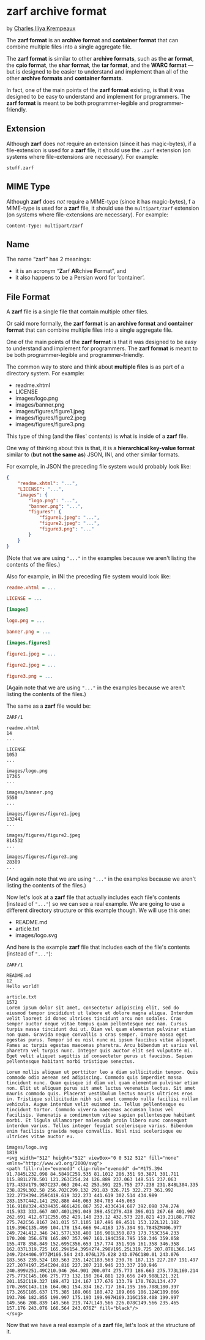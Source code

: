 # zarf archive format
by [Charles Iliya Krempeaux](http://changelog.ca/)

The **zarf format** is an **archive format** and **container format** that can combine multiple files into a single aggregate file.

The **zarf format** is similar to other **archive formats**, such as the  **ar format**, the **cpio format**, the **shar format**, the **tar format**, and the **WARC format** — but is designed to be easier to understand and implement than all of the other **archive formats** and **container formats**.

In fact, one of the main points of the  **zarf format** existing, is that it was designed to be easy to understand and implement for programmers.
The **zarf format** is meant to be both programmer-legible and programmer-friendly.

## Extension

Although **zarf** does _not_ require an extension (since it has magic-bytes), if a file-extension is used for a **zarf** file, it should use the `.zarf` extension (on systems where file-extensions are necessary).
For example:

`stuff.zarf`

## MIME Type

Although **zarf** does _not_ require a MIME-type (since it has magic-bytes), f a MIME-type is used for a **zarf** file, it should use the `multipart/zarf` extension (on systems where file-extensions are necessary).
For example:

```
Content-Type: multipart/zarf
```

## Name

The name “zarf” has 2 meanings:

* it is an acronym “**Z**arf **AR**chive **F**ormat”, and
* it also happens to be a Persian word for ‘container’.

## File Format

A **zarf** file is a single file that contain multiple other files.

Or said more formally, the **zarf format** is an **archive format** and **container format** that can combine multiple files into a single aggregate file.

One of the main points of the  **zarf format** is that it was designed to be easy to understand and implement for programmers.
The **zarf format** is meant to be both programmer-legible and programmer-friendly.

The common way to store and think about **multiple files** is as part of a directory system.
For example:

* readme.xhtml
* LICENSE
* images/logo.png
* images/banner.png
* images/figures/figure1.jpeg
* images/figures/figure2.jpeg
* images/figures/figure3.png

This type of thing (and the files' contents) is what is inside of a **zarf** file.

One way of thinking about this is that, it is a **hierarchical key-value format** similar to (**but not the same as**) JSON, INI, and other similar formats.

For example, in JSON the preceding file system would probably look like:

```json
{
	"readme.xhtml": "...",
	"LICENSE": "...",
	"images": {
		"logo.png": "...",
		"banner.png": "...",
		"figures": {
			"figure1.jpeg": "...",
			"figure2.jpeg": "...",
			"figure3.png": "..."
		}
	}
}
```

(Note that we are using `"..."` in the examples because we aren't listing the contents of the files.)

Also for example, in INI the preceding file system would look like:
```ini
readme.xhtml = ...

LICENSE = ...

[images]

logo.png = ...

banner.png = ...

[images.figures]

figure1.jpeg = ...

figure2.jpeg = ...

figure3.png = ...
```

(Again note that we are using `"..."` in the examples because we aren't listing the contents of the files.)

The same as a **zarf** file would be:

```
ZARF/1

readme.xhtml
14
...

LICENSE
1053
...

images/logo.png
17365
...

images/banner.png
5550
...

images/figures/figure1.jpeg
132441
...

images/figures/figure2.jpeg
814532
...

images/figures/figure3.png
28389
...
```

(And again note that we are using `"..."` in the examples because we aren't listing the contents of the files.)

Now let's look at a **zarf** file that actually includes each file's contents (instead of `"..."`) so we can see a real example.
We are going to use a different directory structure or this example though.
We will use this one:

* README.md
* article.txt
* images/logo.svg

And here is the example **zarf** file that includes each of the file's contents (instead of `"..."`):

```
ZARF/1

README.md
12
Hello world!

article.txt
1572
Lorem ipsum dolor sit amet, consectetur adipiscing elit, sed do eiusmod tempor incididunt ut labore et dolore magna aliqua. Interdum velit laoreet id donec ultrices tincidunt arcu non sodales. Cras semper auctor neque vitae tempus quam pellentesque nec nam. Cursus turpis massa tincidunt dui ut. Diam vel quam elementum pulvinar etiam non quam. Gravida neque convallis a cras semper. Ornare massa eget egestas purus. Tempor id eu nisl nunc mi ipsum faucibus vitae aliquet. Fames ac turpis egestas maecenas pharetra. Arcu bibendum at varius vel pharetra vel turpis nunc. Integer quis auctor elit sed vulputate mi. Eget velit aliquet sagittis id consectetur purus ut faucibus. Sapien pellentesque habitant morbi tristique senectus.

Lorem mollis aliquam ut porttitor leo a diam sollicitudin tempor. Quis commodo odio aenean sed adipiscing. Commodo quis imperdiet massa tincidunt nunc. Quam quisque id diam vel quam elementum pulvinar etiam non. Elit ut aliquam purus sit amet luctus venenatis lectus. Sit amet mauris commodo quis. Placerat vestibulum lectus mauris ultrices eros in. Tristique sollicitudin nibh sit amet commodo nulla facilisi nullam vehicula. Augue interdum velit euismod in. Tellus pellentesque eu tincidunt tortor. Commodo viverra maecenas accumsan lacus vel facilisis. Venenatis a condimentum vitae sapien pellentesque habitant morbi. Et ligula ullamcorper malesuada proin libero nunc consequat interdum varius. Tellus integer feugiat scelerisque varius. Bibendum enim facilisis gravida neque convallis. Nisl nisi scelerisque eu ultrices vitae auctor eu.

images/logo.svg
1819
<svg width="512" height="512" viewBox="0 0 512 512" fill="none" xmlns="http://www.w3.org/2000/svg">
<path fill-rule="evenodd" clip-rule="evenodd" d="M175.394 91.7845L232.098 84.5849C259.535 81.1012 286.351 93.3871 301.711 115.881L278.501 121.263C254.24 126.889 237.063 148.515 237.063 173.433V179.987C237.063 204.42 253.591 225.755 277.238 231.848L304.335 238.829L302.58 256.702C299.132 291.83 326.715 322.273 361.992 322.273H394.259C419.619 322.273 441.619 302.514 434.989 283.157C442.141 292.886 446.063 304.703 446.063 316.918V324.433H435.466L426.867 352.433C414.687 392.098 374.274 415.933 333.667 407.403L291.049 398.45C279.438 396.011 267.68 401.907 262.691 412.671C255.052 429.148 233.12 432.573 220.821 419.21L88.7782 275.742C56.8167 241.015 57.1105 187.496 89.4511 153.122L121.182 119.396C135.499 104.178 154.666 94.4163 175.394 91.7845ZM406.977 249.724L412.346 241.577L338.408 186.901L350.873 173.753C354.233 170.208 356.678 165.897 357.997 161.194C358.795 158.346 359.058 155.478 358.849 152.695C356.653 157.774 351.916 161.358 346.358 162.037L319.725 165.29V154.395H274.298V195.25L319.725 207.878L366.145 249.724H406.977ZM166.564 243.076L175.628 243.076C180.01 243.076 183.563 239.524 183.563 235.142C183.563 230.76 187.115 227.207 191.497 227.207H197.254C204.816 227.207 210.946 233.337 210.946 240.899V251.49C210.946 264.901 200.074 275.773 186.663 275.773L160.214 275.773C145.106 275.773 132.198 264.881 129.656 249.988L121.321 201.152C119.327 189.472 124.167 177.676 133.79 170.762L134.477 170.269C143.116 164.061 154.334 162.717 164.195 166.708L180.397 173.265C185.637 175.385 189.066 180.472 189.066 186.124C189.066 193.786 182.855 199.997 175.193 199.997H169.316C158.408 199.997 149.566 208.839 149.566 219.747L149.566 226.078C149.566 235.465 157.176 243.076 166.564 243.076Z" fill="black"/>
</svg>
```

Now that we have a real example of a **zarf** file, let's look at the structure of it.




